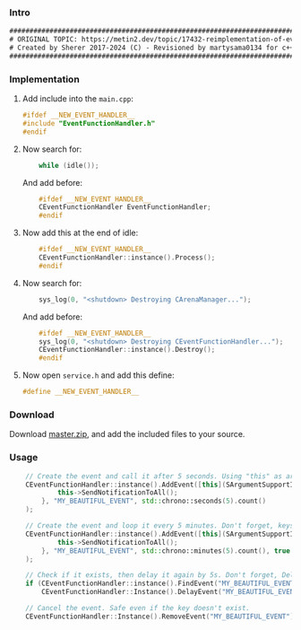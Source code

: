 
### Intro

```txt
#####################################################################################
# ORIGINAL TOPIC: https://metin2.dev/topic/17432-reimplementation-of-events/        #
# Created by Sherer 2017-2024 (C) - Revisioned by martysama0134 for c++20 support.  #
#####################################################################################
```


### Implementation
1) Add include into the `main.cpp`:
	```cpp
	#ifdef __NEW_EVENT_HANDLER__
	#include "EventFunctionHandler.h"
	#endif
	```

2) Now search for:
	```cpp
		while (idle());
	```

	And add before:
	```cpp
		#ifdef __NEW_EVENT_HANDLER__
		CEventFunctionHandler EventFunctionHandler;
		#endif
	```


3) Now add this at the end of idle:
	```cpp
		#ifdef __NEW_EVENT_HANDLER__
		CEventFunctionHandler::instance().Process();
		#endif
	```



4) Now search for:
	```cpp
		sys_log(0, "<shutdown> Destroying CArenaManager...");
	```

	And add before:
	```cpp
		#ifdef __NEW_EVENT_HANDLER__
		sys_log(0, "<shutdown> Destroying CEventFunctionHandler...");
		CEventFunctionHandler::instance().Destroy();
		#endif
	```


5) Now open `service.h` and add this define:
	```cpp
	#define __NEW_EVENT_HANDLER__
	```


### Download
Download [master.zip](../../archive/refs/heads/main.zip), and add the included files to your source.


### Usage

```cpp
	// Create the event and call it after 5 seconds. Using "this" as argument is safe only if it's a singleton, for CHARACTER or CItem, use their vid and find them inside the lambda.
	CEventFunctionHandler::instance().AddEvent([this](SArgumentSupportImpl*) {
			this->SendNotificationToAll();
		}, "MY_BEAUTIFUL_EVENT", std::chrono::seconds(5).count()
	);

	// Create the event and loop it every 5 minutes. Don't forget, keys already existing will be skipped, such as this one.
	CEventFunctionHandler::instance().AddEvent([this](SArgumentSupportImpl*) {
			this->SendNotificationToAll();
		}, "MY_BEAUTIFUL_EVENT", std::chrono::minutes(5).count(), true
	);

	// Check if it exists, then delay it again by 5s. Don't forget, DelayEvent has no effect to looped events.
	if (CEventFunctionHandler::instance().FindEvent("MY_BEAUTIFUL_EVENT"))
		CEventFunctionHandler::Instance().DelayEvent("MY_BEAUTIFUL_EVENT", std::chrono::seconds(5).count());

	// Cancel the event. Safe even if the key doesn't exist.
	CEventFunctionHandler::Instance().RemoveEvent("MY_BEAUTIFUL_EVENT");
```
